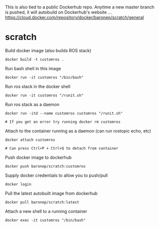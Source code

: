 This is also tied to a public Dockerhub repo. Anytime a new master branch is pushed, it will autobuild on Dockerhub's website ... https://cloud.docker.com/repository/docker/baronep/scratch/general

# scratch

Build docker image (also builds ROS stack)
```
docker build -t customros .
```

Run bash shell in this image
```
docker run -it customros "/bin/bash"
```

Run ros stack in the docker shell
```
docker run -it customros "/runit.sh"
```

Run ros stack as a daemon
```
docker run -itd --name customros customros "/runit.sh"

# If you get an error try running docker rm customros
```

Attach to the container running as a daemon (can run rostopic echo, etc)
```
docker attach customros

# Can press Ctrl+P + Ctrl+Q to detach from container
```

Push docker image to dockerhub
```
docker push baronep/scratch:customros
```

Supply docker credentials to allow you to push/pull
```
docker login
```

Pull the latest autobuilt image from dockerhub
```
docker pull baronep/scratch:latest
```

Attach a new shell to a running container
```
docker exec -it customros "/bin/bash"
```

